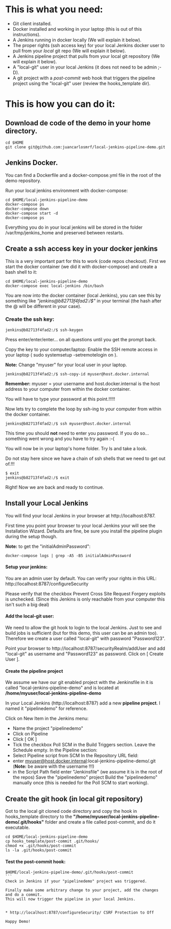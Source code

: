 # This is what you need:

- Git client installed.
- Docker installed and working in your laptop (this is out of this instructions).
- A Jenkins running in docker locally (We will explain it below).
- The proper rights (ssh access key) for your local Jenkins docker user to pull from your *local* git repo (We will explain it below).
- A Jenkins pipeline project that pulls from your local git repository (We will explain it below).
- A "local-git" user in your local Jenkins (it does not need to be admin ;-D).
- A git project with a *post-commit* web hook that triggers the pipeline project using the "local-git" user (review the hooks_template dir).

# This is how you can do it:
## Download de code of the demo in your home directory.
```
cd $HOME
git clone git@github.com:juancarlosmrf/local-jenkins-pipeline-demo.git
```

## Jenkins Docker.
You can find a Dockerfile and a docker-compose.yml file in the root of the demo repository.

Run your local jenkins environment with docker-compose:
```
cd $HOME/local-jenkins-pipeline-demo
docker-compose ps
docker-compose down
docker-compose start -d
docker-compose ps
```

Everything you do in your local jenkins will be stored in the folder /var/tmp/jenkins_home and preserved between restarts.

## Create a ssh access key in your docker jenkins

This is a very important part for this to work (code repos checkout).
First we start the docker container (we did it with docker-compose) and create a bash shell to it:

```
cd $HOME/local-jenkins-pipeline-demo
docker-compose exec local-jenkins /bin/bash
```

You are now into the docker container (local Jenkins), you can see this by something like *"jenkins@b82713f4fad2:/$"* in your terminal (the hash after the @ will be different in your case).

### Create the ssh key:
```
jenkins@b82713f4fad2:/$ ssh-keygen
```
Press enter/enter/enter... on all questions until you get the prompt back.

Copy the key to your computer/laptop:
Enable the SSH remote access in your laptop ( sudo systemsetup -setremotelogin on ).


**Note:** Change "myuser" for your local user in your laptop.
```
jenkins@b82713f4fad2:/$ ssh-copy-id myuser@host.docker.internal
```
**Remember:**
myuser = your username and host.docker.internal is the host address to your computer from within the docker container.

You will have to type your password at this point.!!!!!

Now lets try to complete the loop by ssh-ing to your computer from within the docker container.
```
jenkins@b82713f4fad2:/$ ssh myuser@host.docker.internal
```
This time you should **not** need to enter you password. If you do so... something went wrong and you have to try again :-(

You will now be in your laptop's home folder. Try ls and take a look.

Do not stay here since we have a chain of ssh shells that we need to get out of.!!!
```
$ exit
jenkins@b82713f4fad2:/$ exit
```
Right! Now we are back and ready to continue.

## Install your Local Jenkins

You will find your local Jenkins in your browser at http://localhost:8787.

First time you point your browser to your local Jenkins your will see the Installation Wizard.
Defaults are fine, be sure you install the pipeline plugin during the setup though.

**Note:** to get the "initialAdminPassword":
```
docker-compose logs | grep -A5 -B5 initialAdminPassword
```

#### Setup your jenkins:

You are an admin user by default. You can verify your rights in this URL:
http://localhost:8787/configureSecurity

Please verify that the checkbox Prevent Cross Site Request Forgery exploits is unchecked. (Since this Jenkins is only reachable from your computer this isn't such a big deal)

#### Add the local-git user:

We need to allow the git hook to login to the local Jenkins. Just to see and build jobs is sufficient (but for this demo, this user can be an admin too). Therefore we create a user called "local-git" with password "Password123".

Point your browser to http://localhost:8787/securityRealm/addUser and add "local-git" as username and "Password123" as password. Click on [ Create User ].

#### Create the pipeline project
We assume we have our git enabled project with the Jenkinsfile in it is called "local-jenkins-pipeline-demo" and is located at **/home/myuser/local-jenkins-pipeline-demo**

In your Local Jenkins (http://localhost:8787) add a new **pipeline project**.
I named it "pipelinedemo" for reference.

Click on New Item in the Jenkins menu:
- Name the project "pipelinedemo"
- Click on Pipeline
- Click [ OK ]
- Tick the checkbox Poll SCM in the Build Triggers section. Leave the Schedule empty.
In the Pipeline section:
- Select Pipeline script from SCM
In the Repository URL field:
- enter myuser@host.docker.internal:local-jenkins-pipeline-demo/.git (**Note:** be aware with the username !!!)
- in the Script Path field enter "Jenkinsfile" (we assume it is in the root of the repos)
Save the "pipelinedemo" project
Build the "pipelinedemo" manually once (this is needed for the Poll SCM to start working).

## Create the git hook (in local git repository)
Got to the local git cloned code directory and copy the hook in hooks_template directory to the **"/home/myuser/local-jenkins-pipeline-demo/.git/hooks"** folder and create a file called post-commit, and do it executable.
```
cd $HOME/local-jenkins-pipeline-demo
cp hooks_template/post-commit .git/hooks/
chmod +x .git/hooks/post-commit
ls -la .git/hooks/post-commit
```

#### Test the post-commit hook:
````
$HOME/local-jenkins-pipeline-demo/.git/hooks/post-commit
```
Check in Jenkins if your "pipelinedemo" project was triggered.

Finally make some arbitrary change to your project, add the changes and do a commit.
This will now trigger the pipeline in your local Jenkins.


* http://localhost:8787/configureSecurity/ CSRF Protection to Off

Happy Demo!
